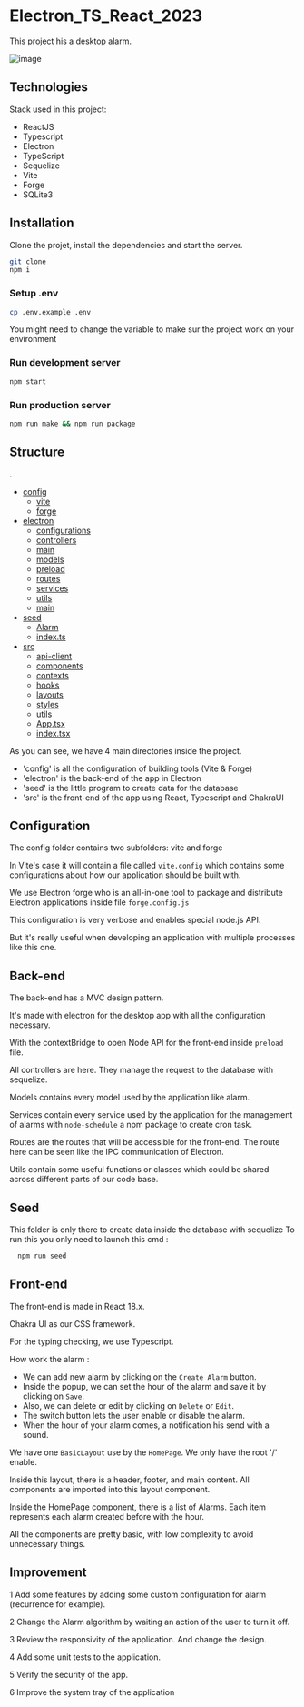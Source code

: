# Electron_TS_React_2023

This project his a desktop alarm.

![image](https://github.com/saylaan/Electron_TS_React_2023/assets/36444471/c67689c9-664f-4e23-b340-1046cb649d15)

## Technologies

Stack used in this project:

- ReactJS
- Typescript
- Electron
- TypeScript
- Sequelize
- Vite
- Forge
- SQLite3

## Installation

Clone the projet, install the dependencies and start the server.

```sh
git clone 
npm i
```

### Setup .env

```sh
cp .env.example .env
```

You might need to change the variable to make sur the project work on your environment

### Run development server

```sh
npm start
```

### Run production server

```sh
npm run make && npm run package
```

## Structure

.
 * [config](./config)
   * [vite](./config/vite)
   * [forge](./config/forge)
 * [electron](./electron)
   * [configurations](./electron/configurations)
   * [controllers](./electron/controllers)
   * [main](./electron/main)
   * [models](./electron/models)
   * [preload](./electron/preload)
   * [routes](./electron/routes)
   * [services](./electron/services)
   * [utils](./electron/utils)
   * [main](./electron/main.ts)
 * [seed](./seed)
   * [Alarm](./seed/Alarm)
   * [index.ts](./seed/index)
 * [src](./src)
   * [api-client](./src/api-client)
   * [components](./src/components)
   * [contexts](./src/contexts)
   * [hooks](./src/hooks)
   * [layouts](./src/layouts)
   * [styles](./src/styles)
   * [utils](./src/utils)
   * [App.tsx](./src/App.tsx)
   * [index.tsx](./src/index.tsx)

As you can see, we have 4 main directories inside the project.

- 'config' is all the configuration of building tools (Vite & Forge)
- 'electron' is the back-end of the app in Electron
- 'seed' is the little program to create data for the database
- 'src' is the front-end of the app using React, Typescript and ChakraUI

## Configuration

The config folder contains two subfolders: vite and forge

In Vite's case it will contain a file called `vite.config` which contains some configurations about how our application should be built with.

We use Electron forge who is an all-in-one tool to package and distribute Electron applications inside file `forge.config.js`

This configuration is very verbose and enables special node.js API.

But it's really useful when developing an application with multiple processes like this one.

## Back-end

The back-end has a MVC design pattern.

It's made with electron for the desktop app with all the configuration necessary.

With the contextBridge to open Node API for the front-end inside `preload` file.

All controllers are here. They manage the request to the database with sequelize.

Models contains every model used by the application like alarm.

Services contain every service used by the application for the management of alarms with `node-schedule`
a npm package to create cron task.

Routes are the routes that will be accessible for the front-end. The route here can be seen
like the IPC communication of Electron.

Utils contain some useful functions or classes which could be shared across different parts of our code base.

## Seed

This folder is only there to create data inside the database with sequelize
To run this you only need to launch this cmd :

```sh
  npm run seed
```

## Front-end

The front-end is made in React 18.x.

Chakra UI as our CSS framework.

For the typing checking, we use Typescript.

How work the alarm :

- We can add new alarm by clicking on the `Create Alarm` button.
- Inside the popup, we can set the hour of the alarm and save it by clicking on `Save`.
- Also, we can delete or edit by clicking on `Delete` or `Edit`.
- The switch button lets the user enable or disable the alarm.
- When the hour of your alarm comes, a notification his send with a sound.

We have one `BasicLayout` use by the `HomePage`. We only have the root '/' enable.

Inside this layout, there is a header, footer, and main content. All components are imported into this layout component.

Inside the HomePage component, there is a list of Alarms. Each item represents each alarm created before with the hour.

All the components are pretty basic, with low complexity to avoid unnecessary things.

## Improvement

1 Add some features by adding some custom configuration for alarm (recurrence for example).

2 Change the Alarm algorithm by waiting an action of the user to turn it off.

3 Review the responsivity of the application. And change the design.

4 Add some unit tests to the application.

5 Verify the security of the app.

6 Improve the system tray of the application
